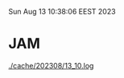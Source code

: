 Sun Aug 13 10:38:06 EEST 2023
# JAM
<a href='./cache/202308/13_10.log'>./cache/202308/13_10.log</a>
